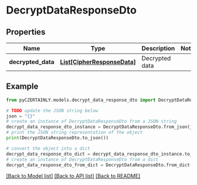 # DecryptDataResponseDto


## Properties

Name | Type | Description | Notes
------------ | ------------- | ------------- | -------------
**decrypted_data** | [**List[CipherResponseData]**](CipherResponseData.md) | Decrypted data | 

## Example

```python
from pyCZERTAINLY.models.decrypt_data_response_dto import DecryptDataResponseDto

# TODO update the JSON string below
json = "{}"
# create an instance of DecryptDataResponseDto from a JSON string
decrypt_data_response_dto_instance = DecryptDataResponseDto.from_json(json)
# print the JSON string representation of the object
print(DecryptDataResponseDto.to_json())

# convert the object into a dict
decrypt_data_response_dto_dict = decrypt_data_response_dto_instance.to_dict()
# create an instance of DecryptDataResponseDto from a dict
decrypt_data_response_dto_from_dict = DecryptDataResponseDto.from_dict(decrypt_data_response_dto_dict)
```
[[Back to Model list]](../README.md#documentation-for-models) [[Back to API list]](../README.md#documentation-for-api-endpoints) [[Back to README]](../README.md)


